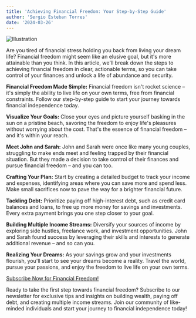 ```yaml
---
title: 'Achieving Financial Freedom: Your Step-by-Step Guide'
author: 'Sergio Esteban Torres'
date: '2024-03-26'
---
```


![Illustration](/assets/images/achieving-financial-freedom-your-step-by-step-guide.png)

Are you tired of financial stress holding you back from living your dream life? Financial freedom might seem like an elusive goal, but it's more attainable than you think. In this article, we'll break down the steps to achieving financial freedom in clear, actionable terms, so you can take control of your finances and unlock a life of abundance and security.

**Financial Freedom Made Simple:** Financial freedom isn't rocket science – it's simply the ability to live life on your own terms, free from financial constraints. Follow our step-by-step guide to start your journey towards financial independence today.

**Visualize Your Goals:** Close your eyes and picture yourself basking in the sun on a pristine beach, savoring the freedom to enjoy life's pleasures without worrying about the cost. That's the essence of financial freedom – and it's within your reach.

**Meet John and Sarah:** John and Sarah were once like many young couples, struggling to make ends meet and feeling trapped by their financial situation. But they made a decision to take control of their finances and pursue financial freedom – and you can too.

**Crafting Your Plan:** Start by creating a detailed budget to track your income and expenses, identifying areas where you can save more and spend less. Make small sacrifices now to pave the way for a brighter financial future.

**Tackling Debt:** Prioritize paying off high-interest debt, such as credit card balances and loans, to free up more money for savings and investments. Every extra payment brings you one step closer to your goal.

**Building Multiple Income Streams:** Diversify your sources of income by exploring side hustles, freelance work, and investment opportunities. John and Sarah found success by leveraging their skills and interests to generate additional revenue – and so can you.

**Realizing Your Dreams:** As your savings grow and your investments flourish, you'll start to see your dreams become a reality. Travel the world, pursue your passions, and enjoy the freedom to live life on your own terms.

[Subscribe Now for Financial Freedom!](https://newsletter-1lod4op4c-myplancash.vercel.app)

Ready to take the first step towards financial freedom? Subscribe to our newsletter for exclusive tips and insights on building wealth, paying off debt, and creating multiple income streams. Join our community of like-minded individuals and start your journey to financial independence today!
